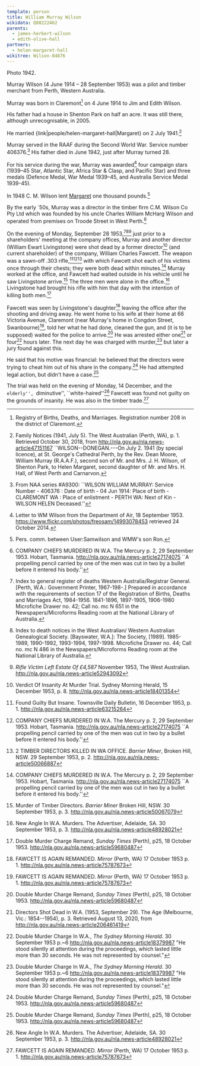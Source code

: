 ```yaml
---
template: person
title: William Murray Wilson
wikidata: Q88222462
parents:
  - james-herbert-wilson
  - edith-olive-hall
partners:
  - helen-margaret-hall
wikitree: Wilson-84876
---
```


Photo 1942.

Murray Wilson (4 June 1914 – 28 September 1953) was a pilot and timber merchant from Perth, Western Australia.

Murray was born in Claremont[^WABMD208] on 4 June 1914 to Jim and Edith Wilson.

His father had a house in Shenton Park on half an acre. It was still there, although unrecognisable, in 2005.

He married {link|people/helen-margaret-hall|Margaret} on 2 July 1941.[^MurrayMargMarriageNotice]

Murray served in the RAAF during the Second World War. Service number 406376.[^NAAA9300]
His father died in June 1942, just after Murray turned 28.

For his service during the war, Murray was awarded[^RMWDeptAirLetter] four campaign stars
(1939–45 Star, Atlantic Star, Africa Star & Clasp, and Pacific Star)
and three medals (Defence Medal, War Medal 1939–45, and Australia Service Medal 1939-45).

In 1948 C. M. Wilson lent [Margaret](./helen-margaret-hall.html) one thousand pounds.[^perscomm]

By the early `50s, Murray was a director in the timber firm C.M. Wilson Co Pty Ltd
which was founded by his uncle Charles William McHarg Wilson
and operated from premises on Troode Street in West Perth.[^CompanyChiefs]

On the evening of Monday, September 28 1953,[^WADeaths][^WestAusDeathNotices][^VictimEstate]
just prior to a shareholders' meeting at the company offices, Murray and another director (William Ewart Livingstone)
were shot dead by a former director[^InsanityVerdict] (and current shareholder) of the company, William Charles Fawcett.
The weapon was a sawn-off .303 rifle,[^GuiltyInsane][^CompanyChiefs][^TimberDirectors] with which Fawcett
shot each of his victims once through their chests; they were both dead within minutes.[^CompanyChiefs]
Murray worked at the office, and Fawcett had waited outside in his vehicle until he saw Livingstone arrive.[^MurderDirectors]
The three men were alone in the office.[^NewAngle]
Livingstone had brought his rifle with him that day with the intention of killing both men.[^DoubleMurder]

Fawcett was seen by Livingstone's daughter[^FawcettRemanded] leaving the office after the shooting and driving away.
He went home to his wife at their home at 66 Victoria Avenue, Claremont
(near Murray's home in Congdon Street, Swanbourne)[^FawcettRemanded],
told her what he had done, cleaned the gun, and (it is to be supposed) waited for the police to arrive.[^DoubleMurder]
He was arrested either one[^TheAge1935] or four[^SMHDoubleMurder] hours later.
The next day he was charged with murder,[^SMHDoubleMurder] but later a jury found against this.

He said that his motive was financial:
he believed that the directors were trying to cheat him out of his share in the company.[^DoubleMurder]
He had attempted legal action, but didn't have a case.[^DoubleMurder]

The trial was held on the evening of Monday, 14 December,
and the ``elderly'', ``diminutive'', ``white-haired''[^NewAngle] Fawcett was
found not guilty on the grounds of insanity.
He was also in the timber trade.[^FawcettRemanded]

[^RMWDeptAirLetter]:
	Letter to WM Wilson from the Department of Air, 18 September 1953.
	https://www.flickr.com/photos/freosam/14993078453 retrieved 24 October 2014.

[^WABMD208]:
	Registry of Births, Deaths, and Marriages. Registration number 208 in the district of Claremont.

[^NAAA9300]:
	From NAA series #A9300: ``WILSON WILLIAM MURRAY: Service Number - 406376
	: Date of birth - 04 Jun 1914: Place of birth - CLAREMONT WA
	: Place of enlistment - PERTH WA: Next of Kin - WILSON HELEN Deceased.''

[^MurrayMargMarriageNotice]:
    Family Notices (1941, July 5). The West Australian (Perth, WA), p. 1.
    Retrieved October 30, 2018, from http://nla.gov.au/nla.news-article47151167
    ``WILSON--DONEGAN.---On July 2. 1941 (by special licence), at St. George's Cathedral Perth, by the Rev. Dean Moore,
    William Murray (R.A.A.F.), second son of Mr. and Mrs. J. H. Wilson, of Shenton Park,
    to Helen Margaret, second daughter of Mr. and Mrs. H. Hall, of West Perth and Carnarvon.

[^CompanyChiefs]:
	 COMPANY CHIEFS MURDERED IN W.A. The Mercury p. 2, 29 September 1953. Hobart, Tasmania.
	 http://nla.gov.au/nla.news-article27174075
	 ``A propelling pencil carried by one of the men was cut in two by a bullet before it entered his body.''

[^WADeaths]:
	Index to general register of deaths Western Australia/Registrar General. [Perth, W.A.: Government Printer, 1967-198-.] Prepared in accordance with the requirements of section 17 of the Registration of Births, Deaths and Marriages Act, 1984-1956. 1841-1896, 1897-1905, 1906-1980 Microfiche Drawer no. 42; Call no. mc N 651 in the Newspapers/Microforms Reading room at the National Library of Australia.

[^WestAusDeathNotices]:
	Index to death notices in the West Australian/ Western Australian Genealogical Society. [Bayswater, W.A.]: The Society, [1989]. 1985-1989, 1990-1992, 1993-1994, 1997-1998. Microfiche Drawer no. 44; Call no. mc N 486 in the Newspapers/Microforms Reading room at the National Library of Australia.

[^perscomm]: Pers. comm. between User:Samwilson and WMW's son Ron.

[^VictimEstate]:
	*Rifle Victim Left Estate Of £4,587* November 1953, The West Australian.
	http://nla.gov.au/nla.news-article52943092

[^InsanityVerdict]:
	Verdict Of Insanity At Murder Trial. Sydney Morning Herald, 15 December 1953, p. 8.
	http://nla.gov.au/nla.news-article18401354

[^GuiltyInsane]:
	Found Guilty But Insane. Townsville Daily Bulletin, 16 December 1953, p. 1.
	http://nla.gov.au/nla.news-article63215264

[^TimberDirectors]:
	2 TIMBER DIRECTORS KILLED IN WA OFFICE. *Barrier Miner*, Broken Hill, NSW. 29 September 1953, p. 2.
	http://nla.gov.au/nla.news-article50066887

[^TheAge1935]:
	Directors Shot Dead in W.A. (1953, September 29). The Age (Melbourne, Vic.: 1854--1954), p. 3.
	Retrieved August 13, 2020, from http://nla.gov.au/nla.news-article206461419

[^MurderDirectors]:
	Murder of Timber Directors. *Barrier Miner* Broken Hill, NSW. 30 September 1953, p. 3.
	http://nla.gov.au/nla.news-article50067079

[^NewAngle]:
	New Angle In W.A. Murders. The Advertiser, Adelaide, SA. 30 September 1953, p. 3.
	http://nla.gov.au/nla.news-article48928021

[^DoubleMurder]:
	Double Murder Charge Remand, *Sunday Times* (Perth), p25, 18 October 1953.
	http://nla.gov.au/nla.news-article59680487

[^FawcettRemanded]:
	FAWCETT IS AGAIN REMANDED. *Mirror* (Perth, WA) 17 October 1953 p. 1.
	http://nla.gov.au/nla.news-article75787673

[^SMHDoubleMurder]:
	Double Murder Charge In W.A., *The Sydney Morning Herald*. 30 September 1953 p.~6
	http://nla.gov.au/nla.news-article18379987
	"He stood silently at attention during the proceedings, which lasted little more than 30 seconds.
	He was not represented by counsel."
